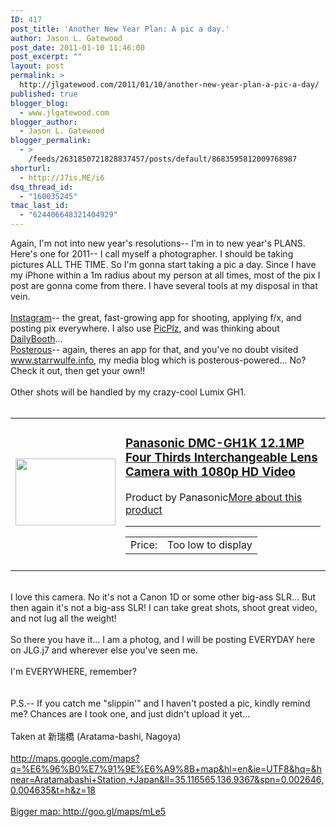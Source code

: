 ```yaml
---
ID: 417
post_title: 'Another New Year Plan: A pic a day.'
author: Jason L. Gatewood
post_date: 2011-01-10 11:46:00
post_excerpt: ""
layout: post
permalink: >
  http://jlgatewood.com/2011/01/10/another-new-year-plan-a-pic-a-day/
published: true
blogger_blog:
  - www.jlgatewood.com
blogger_author:
  - Jason L. Gatewood
blogger_permalink:
  - >
    /feeds/2631850721828837457/posts/default/8683595812009768987
shorturl:
  - http://J7is.ME/i6
dsq_thread_id:
  - "160035245"
tmac_last_id:
  - "624406648321404929"
---
```

Again, I'm not into new year's resolutions-- I'm in to new year's PLANS.  Here's one for 2011-- I call myself a photographer. I should be taking pictures ALL THE TIME. So I'm gonna start taking a pic a day. Since I have my iPhone within a 1m radius about my person at all times, most of the pix I post are gonna come from there.  I have several tools at my disposal in that vein.<br /><br /><a href="http://instagr.am" target="_blank">Instagram</a>-- the great, fast-growing app for shooting, applying f/x, and posting pix everywhere. I also use <a href="http://picplz.com" target="_blank">PicPlz</a>, and was thinking about <a href="http://dailybooth.com" target="_blank">DailyBooth</a>...<br /><a href="http://posterous.com" target="_blank">Posterous</a>-- again, theres an app for that, and you've no doubt visited www.starrwulfe.info, my media blog which is posterous-powered... No? Check it out, then get your own!!<br /><br />Other shots will be handled by my crazy-cool Lumix GH1.<br /><br /><div><div><table><tr><td style="width:160px;"><a href="http://www.amazon.com/Panasonic-DMC-GH1K-12-1MP-Thirds-Interchangeable/dp/B001WAKSCW?tag=httpembedly-20"><img height="107px" width="160px" src="http://www.jlgatewood.com/wp-content/uploads/2012/01/41iZ8UAwujL._SL160_.jpg" /></a></td><td style="width:100%;"><h3><a href="http://www.amazon.com/Panasonic-DMC-GH1K-12-1MP-Thirds-Interchangeable/dp/B001WAKSCW?tag=httpembedly-20">Panasonic DMC-GH1K 12.1MP Four Thirds Interchangeable Lens Camera with 1080p HD Video</a></h3><span>Product by Panasonic</span><a href="http://www.amazon.com/Panasonic-DMC-GH1K-12-1MP-Thirds-Interchangeable/dp/B001WAKSCW?tag=httpembedly-20#moreAboutThisProduct">More about this product</a><hr size="1" noshade="noshade"/><table><tr><td>Price:</td><td>Too low to display</td></tr></table></td></tr><tr><td></td><td><a href="http://www.amazon.com/Panasonic-DMC-GH1K-12-1MP-Thirds-Interchangeable/dp/B001WAKSCW?tag=httpembedly-20"></a></td></tr></table></div></div><br />I love this camera. No it's not a Canon 1D or some other big-ass SLR... But then again it's not a big-ass SLR! I can take great shots, shoot great video, and not lug all the weight!<br /><br />So there you have it... I am a photog, and I will be posting EVERYDAY here on JLG.j7 and wherever else you've seen me.<br /><br />I'm EVERYWHERE, remember?<br /><br /><br />P.S.-- If you catch me "slippin'" and I haven't posted a pic, kindly remind me? Chances are I took one, and just didn't upload it yet...<br /><br /><a href="http://instagr.am/p/4jTi/"><img class="posterous_download_image" src="http://www.jlgatewood.com/wp-content/uploads/2011/03/2db6b960dc3b42fe8b48b012b6855ab1_7.jpg" alt="" /></a><br />Taken at 新瑞橋 (Aratama-bashi, Nagoya)<br /><br />http://maps.google.com/maps?q=%E6%96%B0%E7%91%9E%E6%A9%8B+map&hl=en&ie=UTF8&hq=&hnear=Aratamabashi+Station,+Japan&ll=35.116565,136.9367&spn=0.002646,0.004635&t=h&z=18<br /><br /><a href="http://goo.gl/maps/mLe5" target="_blank">Bigger map: http://goo.gl/maps/mLe5</a>